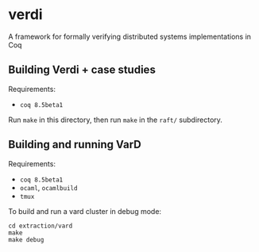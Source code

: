 verdi
=====

A framework for formally verifying distributed systems implementations in Coq

Building Verdi + case studies
-----------------------------

Requirements:
 - `coq 8.5beta1`

Run `make` in this directory, then run `make` in the `raft/` subdirectory.

Building and running VarD
-------------------------

Requirements:
 - `coq 8.5beta1`
 - `ocaml`, `ocamlbuild`
 - `tmux`

To build and run a vard cluster in debug mode:

    cd extraction/vard
    make
    make debug
  
